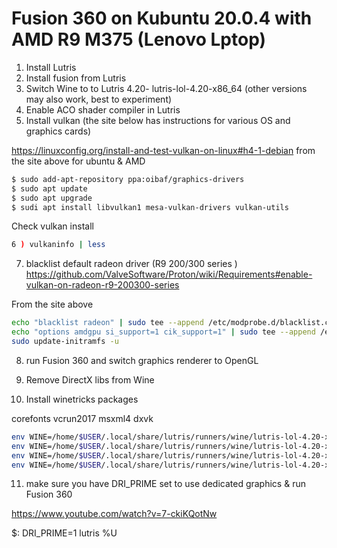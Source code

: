 # Fusion 360 on Kubuntu 20.0.4 with AMD R9 M375 (Lenovo Lptop)
1) Install Lutris
2) Install fusion from Lutris
3) Switch Wine to to Lutris 4.20- lutris-lol-4.20-x86_64 (other versions may also work, best to experiment)
4) Enable ACO shader compiler in Lutris 
5) Install vulkan (the site below has instructions for various OS and graphics cards)

https://linuxconfig.org/install-and-test-vulkan-on-linux#h4-1-debian
from the site above for ubuntu & AMD
```sh
$ sudo add-apt-repository ppa:oibaf/graphics-drivers
$ sudo apt update
$ sudo apt upgrade
$ sudi apt install libvulkan1 mesa-vulkan-drivers vulkan-utils
```
Check vulkan install
```sh
6 ) vulkaninfo | less
```
7) blacklist default radeon driver (R9 200/300 series )
https://github.com/ValveSoftware/Proton/wiki/Requirements#enable-vulkan-on-radeon-r9-200300-series

From the site above
```sh
echo "blacklist radeon" | sudo tee --append /etc/modprobe.d/blacklist.conf
echo "options amdgpu si_support=1 cik_support=1" | sudo tee --append /etc/modprobe.d/amdgpu.conf
sudo update-initramfs -u
```
8) run Fusion 360 and switch graphics renderer to OpenGL

9) Remove DirectX libs from Wine

10) Install winetricks packages

corefonts
vcrun2017
msxml4
dxvk

```sh
env WINE=/home/$USER/.local/share/lutris/runners/wine/lutris-lol-4.20-x86_64/bin/wine winetricks corefonts
env WINE=/home/$USER/.local/share/lutris/runners/wine/lutris-lol-4.20-x86_64/bin/wine winetricks vcrun2017
env WINE=/home/$USER/.local/share/lutris/runners/wine/lutris-lol-4.20-x86_64/bin/wine winetricks msxml4
env WINE=/home/$USER/.local/share/lutris/runners/wine/lutris-lol-4.20-x86_64/bin/wine dxvk
```

11) make sure you have DRI_PRIME set to use dedicated graphics & run Fusion 360 

https://www.youtube.com/watch?v=7-ckiKQotNw


$:  DRI_PRIME=1 lutris %U




